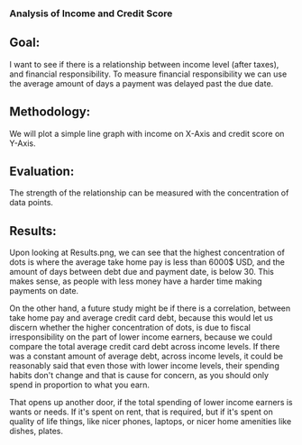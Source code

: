 ### Analysis of Income and Credit Score
 
## Goal:
 
I want to see if there is a relationship between income level (after taxes), and financial responsibility. To measure financial responsibility we can use the average amount of days a payment was delayed past the due date.
 
## Methodology:
 
We will plot a simple line graph with income on X-Axis and credit score on Y-Axis.
 
 
 
 
## Evaluation:
 
The strength of the relationship can be measured with the concentration of data points.
 
 
## Results:
 
Upon looking at Results.png, we can see that the highest concentration of dots is where the average take home pay is less than 6000$ USD, and the amount of days between debt due and payment date, is below 30. This makes sense, as people with less money have a harder time making payments on date.
 
On the other hand, a future study might be if there is a correlation, between take home pay and average credit card debt, because this would let us discern whether the higher concentration of dots, is due to fiscal irresponsibility on the part of lower income earners, because we could compare the total average credit card debt across income levels.  If there was a constant amount of average debt, across income levels, it could be reasonably said that even those with lower income levels, their spending habits don't change and that is cause for concern, as you should only spend in proportion to what you earn.
 
That opens up another door, if the total spending of lower income earners is wants or needs. If it's spent on rent, that is required, but if it's spent on quality of life things, like nicer phones, laptops, or nicer home amenities like dishes, plates.
 
